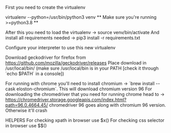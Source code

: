 First you need to create the virtualenv

virtualenv --python=/usr/bin/python3 venv
** Make sure you're running >=python3.8 **

After this you need to load the virtualenv -> source venv/bin/activate
And install all requirements needed -> pip3 install -r requirements.txt

Configure your interpreter to use this new virtualenv

Download geckodriver for firefox from https://github.com/mozilla/geckodriver/releases 
Place download in /usr/local/bin/ (make sure /usr/local/bin is in your PATH [check it through ´echo $PATH´ in a console])

For running with chrome you'll need to install chromium -> ´brew install --cask eloston-chromium´. This will download chromium version 96 
For downloading the chromedriver that you need for running chrome head to -> https://chromedriver.storage.googleapis.com/index.html?path=96.0.4664.45/
chromedriver 96 goes along with chromium 96 version. Otherwise it'll crash

HELPERS
For checking xpath in browser use $x(<expression>)
For checking css selector in browser use $$(<expresion>)